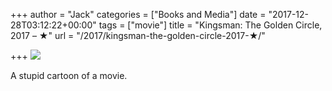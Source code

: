 +++
author = "Jack"
categories = ["Books and Media"]
date = "2017-12-28T03:12:22+00:00"
tags = ["movie"]
title = "Kingsman: The Golden Circle, 2017 – ★"
url = "/2017/kingsman-the-golden-circle-2017-★/"

+++
![][1]

A stupid cartoon of a movie.

 [1]: https://a.ltrbxd.com/resized/sm/upload/3h/o6/gc/iy/yOGf8Or1k78Y6OLdYmTTSGHW1dP-0-150-0-225-crop.jpg?k=b54e6e8e24